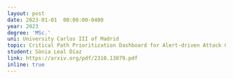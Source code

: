 ```yaml
---
layout: post
date: 2023-01-01  00:00:00-0400
year: 2023
degree: 'MSc.'
uni: University Carlos III of Madrid
topic: Critical Path Prioritization Dashboard for Alert-driven Attack Graphs
student: Sònia Leal Díaz
link: https://arxiv.org/pdf/2310.13079.pdf
inline: true
---
```


